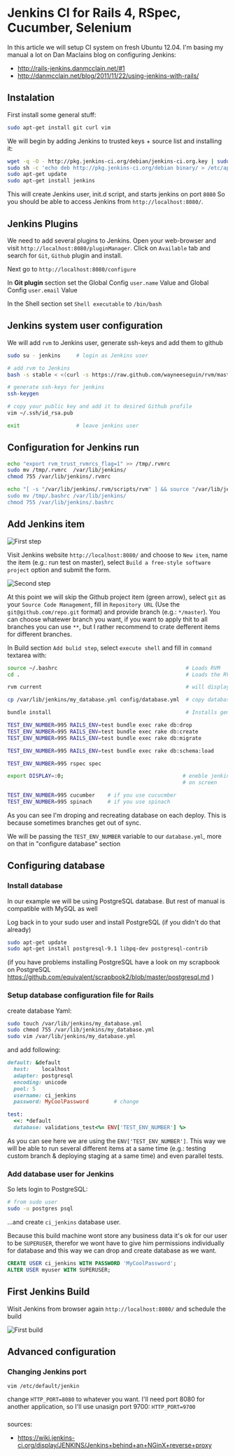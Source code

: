 # Jenkins CI for Rails 4, RSpec, Cucumber, Selenium

In this article we will setup CI system on fresh Ubuntu 12.04. I'm basing my manual a lot on 
Dan Maclains blog on configuring Jenkins:

* http://rails-jenkins.danmcclain.net/#1
* http://danmcclain.net/blog/2011/11/22/using-jenkins-with-rails/

## Instalation

First install some general stuff:

```bash
sudo apt-get install git curl vim
```

We will begin by adding Jenkins to trusted keys + source list and installing it:

```bash
wget -q -O - http://pkg.jenkins-ci.org/debian/jenkins-ci.org.key | sudo apt-key add -
sudo sh -c 'echo deb http://pkg.jenkins-ci.org/debian binary/ > /etc/apt/sources.list.d/jenkins.list'
sudo apt-get update
sudo apt-get install jenkins
```

This will create Jenkins user, init.d script, and starts jenkins on port `8080`
So you should be able to access Jenkins from `http://localhost:8080/`.



## Jenkins Plugins

We need to add several plugins to Jenkins. Open your web-browser and visit `http://localhost:8080/pluginManager`.
Click on `Available` tab and search for `Git`, `Github` plugin and install. 

Next go to `http://localhost:8080/configure`

In **Git plugin** section set the Global Config `user.name` Value and Global Config `user.email` Value

In the Shell section set `Shell executable` to `/bin/bash` 


## Jenkins system user configuration

We will add `rvm` to Jenkins user, generate ssh-keys and add them to github

```bash
sudo su - jenkins     # login as Jenkins user

# add rvm to Jenkins
bash -s stable < <(curl -s https://raw.github.com/wayneeseguin/rvm/master/binscripts/rvm-installer)

# generate ssh-keys for jenkins
ssh-keygen

# copy your public key and add it to desired Github profile
vim ~/.ssh/id_rsa.pub

exit                  # leave jenkins user
```

## Configuration for Jenkins run


```bash
echo "export rvm_trust_rvmrcs_flag=1" >> /tmp/.rvmrc
sudo mv /tmp/.rvmrc  /var/lib/jenkins/
chmod 755 /var/lib/jenkins/.rvmrc
```

```bash
echo "[ -s "/var/lib/jenkins/.rvm/scripts/rvm" ] && source "/var/lib/jenkins/.rvm/scripts/rvm" >> /tmp/.bashrc
sudo mv /tmp/.bashrc /var/lib/jenkins/
chmod 755 /var/lib/jenkins/.bashrc
```

## Add Jenkins item

![First step](https://raw.githubusercontent.com/equivalent/scrapbook2/master/assets/images/2014/jenkins-ci-step-1.png)

Visit Jenkins website `http://localhost:8080/` and choose to `New item`, name the item (e.g.: run test on master), 
select `Build a free-style software project` option and submit the form.

![Second step](https://raw.githubusercontent.com/equivalent/scrapbook2/master/assets/images/2014/jenkins-ci-step-2.png)


At this point we will skip the Github project item (green arrow), select `git` as your `Source Code Management`, 
fill in `Repository URL` (Use the `git@github.com/repo.git` format) and provide branch (e.g.: `*/master`). You can choose whatewer branch you want, if you want to apply thit to all branches you can use `**`, but I rather recommend to crate defferent items for different branches.

In Build section `Add bulid step`, select `execute shell` and fill in `command` textarea with: 

```bash
source ~/.bashrc                                         # Loads RVM
cd .                                                     # Loads the RVM environment set in the .rvmrc file

rvm current                                              # will display current rvm (debugging purpouse)

cp /var/lib/jenkins/my_database.yml config/database.yml  # copy database yaml to project

bundle install                                           # Installs gems

TEST_ENV_NUMBER=995 RAILS_ENV=test bundle exec rake db:drop
TEST_ENV_NUMBER=995 RAILS_ENV=test bundle exec rake db:create
TEST_ENV_NUMBER=995 RAILS_ENV=test bundle exec rake db:migrate

TEST_ENV_NUMBER=995 RAILS_ENV=test bundle exec rake db:schema:load

TEST_ENV_NUMBER=995 rspec spec

export DISPLAY=:0;                                      # eneble jenkins to run firefox selenium websteps
                                                        # on screen

TEST_ENV_NUMBER=995 cucumber    # if you use cucucmber
TEST_ENV_NUMBER=995 spinach     # if you use spinach
```

As you can see I'm droping and recreating database on each deploy. This is because sometimes branches get out of sync. 

We will be passing the `TEST_ENV_NUMBER` variable to our `database.yml`, more on that in "configure database" section

## Configuring database 

### Install database

In our example we will be using PostgreSQL database. But rest of manual is compatible with MySQL as well

Log back in to your sudo user and install PostgreSQL (if you didn't do that already)

```bash
sudo apt-get update
sudo apt-get install postgresql-9.1 libpq-dev postgresql-contrib
```

(if you have problems installing PostgreSQL have a look on my scrapbook on PostgreSQL https://github.com/equivalent/scrapbook2/blob/master/postgresql.md )

### Setup database configuration file for Rails

create database Yaml:

```bash
sudo touch /var/lib/jenkins/my_database.yml
sudo chmod 755 /var/lib/jenkins/my_database.yml
sudo vim /var/lib/jenkins/my_database.yml
```

and add following: 

```ruby
default: &default
  host:    localhost
  adapter: postgresql
  encoding: unicode
  pool: 5
  username: ci_jenkins
  password: MyCoolPassword        # change 

test:
  <<: *default
  database: validations_test<%= ENV['TEST_ENV_NUMBER'] %>
```

As you can see here we are using the `ENV['TEST_ENV_NUMBER']`. This way we will be able to run several different items at a same time (e.g.: testing custom branch & deploying staging at a same time) and even parallel tests.

### Add database user for Jenkins

So lets login to PostgreSQL:

```bash
# from sudo user
sudo -u postgres psql
```

...and create `ci_jenkins` database user. 


Because this build machine wont store any business data it's ok for our user to be `SUPERUSER`, therefor we wont have to give him permissions individually for database and this way we can drop and create database as we want.

```sql
CREATE USER ci_jenkins WITH PASSWORD 'MyCoolPassword';
ALTER USER myuser WITH SUPERUSER; 
```
 
## First Jenkins Build

Wisit Jenkins from browser again `http://localhost:8080/` and schedule the build

![First build](https://raw.githubusercontent.com/equivalent/scrapbook2/master/assets/images/2014/jenkins-ci-step-3.png)



## Advanced configuration

### Changing Jenkins port

```
vim /etc/default/jenkin
```

change `HTTP_PORT=8080` to whatever you want. I'll need port 8080
for another application, so I'll use unasign port 9700: `HTTP_PORT=9700`


###


sources:

* https://wiki.jenkins-ci.org/display/JENKINS/Jenkins+behind+an+NGinX+reverse+proxy

